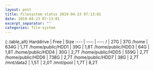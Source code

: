 ```yaml
---
layout: post
title: Filesystem status 2019-04-23 07:13:01
date: 2019-04-23 07:13:01
excerpt_separator: ""
categories: file-system
---
```

{:.table_alt}
Harddrive | Free | Size
:--- | ---: | ---:
/ | 27G | 37G
/home | 634G | 1,7T
/home/public/HDD1 | 39G | 1,8T
/home/public/HDD3 | 64G | 1,8T
/home/public/HDD4 | 30G | 2,7T
/home/public/HDD5 | 559G | 2,7T
/home/public/HDD6 | 738G | 2,7T
/home/public/HDD7 | 38G | 2,7T
/mnt/data2 | 1,5T | 2,0T
/mnt/pool | 1,7T | 8,2T
